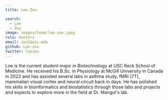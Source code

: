 ```yaml
---
title: Loe Zou

search:
  - Loe
  - Zou
image: images/team/loe-zou.jpeg
role: masters
email: zoul@usc.edu
github: Loe-zou
twitter: loezou
---
```


Loe is the current student major in Biotechnology at USC Keck School of Medicine. He received his B.Sc. in Physiology at McGill University in Canada in 2022 and has assisted several labs in asthma study, fMRI (7T),  mammalian visual cortex and neural circuit back in days. He has polished his skills in bioinformatics and biostatistics through those labs and projects and expects to explore more in the field at Dr. Mangul's lab.
